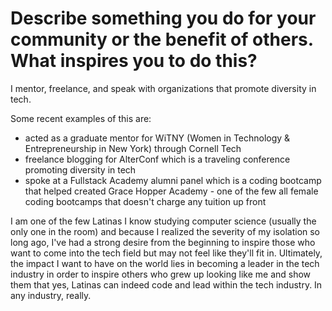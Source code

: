 # Describe something you do for your community or the benefit of others. What inspires you to do this?

I mentor, freelance, and speak with organizations that promote diversity in tech.

Some recent examples of this are:

- acted as a graduate mentor for WiTNY (Women in Technology & Entrepreneurship in New York) through Cornell Tech
- freelance blogging for AlterConf which is a traveling conference promoting diversity in tech
- spoke at a Fullstack Academy alumni panel which is a coding bootcamp that helped created Grace Hopper Academy - one of the few all female coding bootcamps that doesn't charge any tuition up front

I am one of the few Latinas I know studying computer science (usually the only one in the room) and because I realized the severity of my isolation so long ago, I've had a strong desire from the beginning to inspire those who want to come into the tech field but may not feel like they'll fit in. Ultimately, the impact I want to have on the world lies in becoming a leader in the tech industry in order to inspire others who grew up looking like me and show them that yes, Latinas can indeed code and lead within the tech industry. In any industry, really.